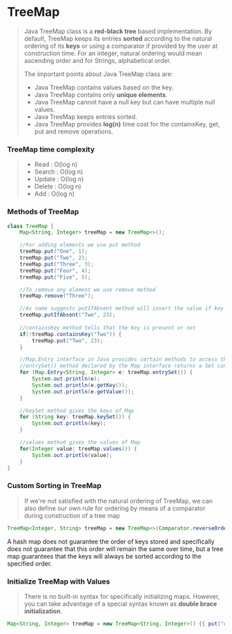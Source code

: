 # TreeMap
>Java TreeMap class is a **red-black tree** based implementation. By default, TreeMap keeps its entries **sorted** according to the natural ordering of its **keys** or 
>using a comparator if provided by the user at construction time. For an integer, natural ordering would mean ascending order and for Strings, alphabetical order.
>
>The important points about Java TreeMap class are:
>
>* Java TreeMap contains values based on the key.
>* Java TreeMap contains only **unique elements**.
>* Java TreeMap cannot have a null key but can have multiple null values.
>* Java TreeMap keeps entries sorted.
>* Java TreeMap provides **log(n)** time cost for the containsKey, get, put and remove operations.

### TreeMap time complexity    
>* Read   : O(log n)
>* Search : O(log n)
>* Update : O(log n)
>* Delete : O(log n)
>* Add    : O(log n)

### Methods of TreeMap
```java
class TreeMap {
    Map<String, Integer> treeMap = new TreeMap<>();

    //For adding elements we use put method
    treeMap.put("One", 1);
    treeMap.put("Two", 2);
    treeMap.put("Three", 3);
    treeMap.put("Four", 4);
    treeMap.put("Five", 5);

    //To remove any element we use remove method
    treeMap.remove("Three");

    //As name suggests putIfAbsent method will insert the value if key "Two" is not present
    treeMap.putIfAbsent("Two", 23);
    
    //containsKey method tells that the key is present or not
    if(!treeMap.containsKey("Two")) {
        treeMap.put("Two", 23);
    }

    //Map.Entry interface in Java provides certain methods to access the entry in the Map.
    //entrySet() method declared by the Map interface returns a Set containing the map entries.
    for (Map.Entry<String, Integer> e: treeMap.entrySet()) {
        System.out.println(e);
        System.out.println(e.getKey());
        System.out.println(e.getValue());
    }

    //keySet method gives the keys of Map
    for (String key: treeMap.keySet()) {
        System.out.println(key);
    }

    //values method gives the values of Map
    for(Integer value: treeMap.values()) {
        System.out.println(value);
    }
}
```

### Custom Sorting in TreeMap     
>If we're not satisfied with the natural ordering of TreeMap, we can also define our own rule for ordering by means of a comparator during construction of a tree map
```java
TreeMap<Integer, String> treeMap = new TreeMap<>(Comparator.reverseOrder());
```

A hash map does not guarantee the order of keys stored and specifically does not guarantee that this order will remain the same over time, but a tree map guarantees that 
the keys will always be sorted according to the specified order.

### Initialize TreeMap with Values
>There is no built-in syntax for specifically initializing maps. However, you can take advantage of a special syntax known as **double brace initialization**. 
```java
Map<String, Integer> treeMap = new TreeMap<String, Integer>() {{ put("one", 1); put("two", 2); put("three", 3); }};
```
